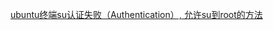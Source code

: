 <a href="https://www.csdndocs.com/article/5491386">ubuntu终端su认证失败（Authentication）, 允许su到root的方法</a>

